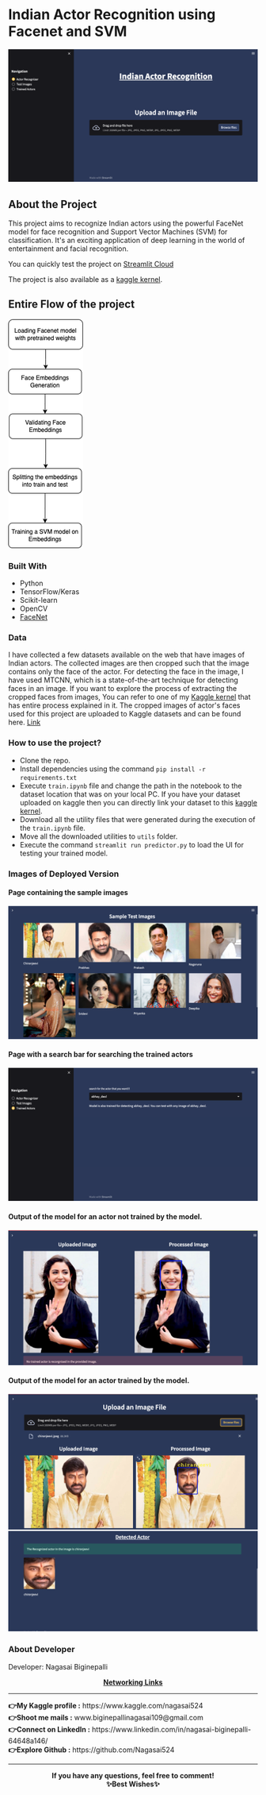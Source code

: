 # Indian Actor Recognition using Facenet and SVM
![Home Page](https://github.com/Nagasai524/indianActorRecognition/blob/main/readme_images/1.png)
## About the Project

This project aims to recognize Indian actors using the powerful FaceNet model for face recognition and Support Vector Machines (SVM) for classification. It's an exciting application of deep learning in the world of entertainment and facial recognition. 

You can quickly test the project on [Streamlit Cloud](https://indian-actor-recognition.streamlit.app/)

The project is also available as a [kaggle kernel](https://www.kaggle.com/nagasai524/indian-actor-recognition-using-facenet). 

## Entire Flow of the project
![Flow Chart](https://github.com/Nagasai524/indianActorRecognition/blob/main/readme_images/flow_chart.png)

### Built With

- Python
- TensorFlow/Keras
- Scikit-learn
- OpenCV
- [FaceNet](https://github.com/davidsandberg/facenet)

### Data
I have collected a few datasets available on the web that have images of Indian actors. The collected images are then cropped such that the image contains only the face of the actor. For detecting the face in the image, I have used MTCNN, which is a state-of-the-art technique for detecting faces in an image. If you want to explore the process of extracting the cropped faces from images, You can refer to one of my [Kaggle kernel](https://www.kaggle.com/code/nagasai524/cropping-faces-from-indian-actor-images-with-mtcnn) that has entire process explained in it.
The cropped images of actor's faces used for this project are uploaded to Kaggle datasets and can be found here. [Link](https://www.kaggle.com/datasets/nagasai524/indian-actor-faces-for-face-recognition)

### How to use the project?
 - Clone the repo.
 - Install dependencies using the command `pip install -r requirements.txt`
 - Execute `train.ipynb` file and change the path in the notebook to the dataset location that was on your local PC. If you have your dataset uploaded on kaggle then you can directly link your dataset to this [kaggle kernel](https://www.kaggle.com/nagasai524/indian-actor-recognition-using-facenet).
 - Download all the utility files that were generated during the execution of the `train.ipynb` file.
 - Move all the downloaded utilities to `utils` folder.
 - Execute the command `streamlit run predictor.py` to load the UI for testing your trained model.
    
### Images of Deployed Version
#### Page containing the sample images
![Flow Chart](https://github.com/Nagasai524/indianActorRecognition/blob/main/readme_images/2.png)
#### Page with a search bar for searching the trained actors
![Flow Chart](https://github.com/Nagasai524/indianActorRecognition/blob/main/readme_images/3.png)
#### Output of the model for an actor not trained by the model.
![Flow Chart](https://github.com/Nagasai524/indianActorRecognition/blob/main/readme_images/4.png)
#### Output of the model for an actor trained by the model.
![Flow Chart](https://github.com/Nagasai524/indianActorRecognition/blob/main/readme_images/5.png)
![Flow Chart](https://github.com/Nagasai524/indianActorRecognition/blob/main/readme_images/6.png)

### About Developer
Developer: Nagasai Biginepalli 
<center><b><u>Networking Links</u></b></center>
<hr></hr>
<b>👉My Kaggle profile :</b> https://www.kaggle.com/nagasai524 <br>
<b>👉Shoot me mails :</b> www.biginepallinagasai109@gmail.com<br>
<b>👉Connect on LinkedIn :</b> https://www.linkedin.com/in/nagasai-biginepalli-64648a146/<br>
<b>👉Explore Github :</b> https://github.com/Nagasai524 <br> 
<hr></hr>
<center> <strong> If you have any questions, feel free to comment! </strong>  <br>
<center> <strong > ✨Best Wishes✨ </strong>
